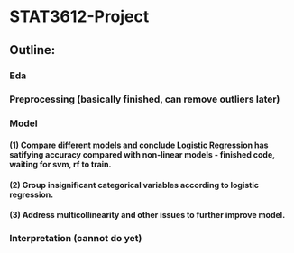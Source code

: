 # STAT3612-Project

## Outline:

### Eda

### Preprocessing (basically finished, can remove outliers later)

### Model
#### (1) Compare different models and conclude Logistic Regression has satifying accuracy compared with non-linear models - finished code, waiting for svm, rf to train.
#### (2) Group insignificant categorical variables according to logistic regression.
#### (3) Address multicollinearity and other issues to further improve model.

### Interpretation (cannot do yet)
